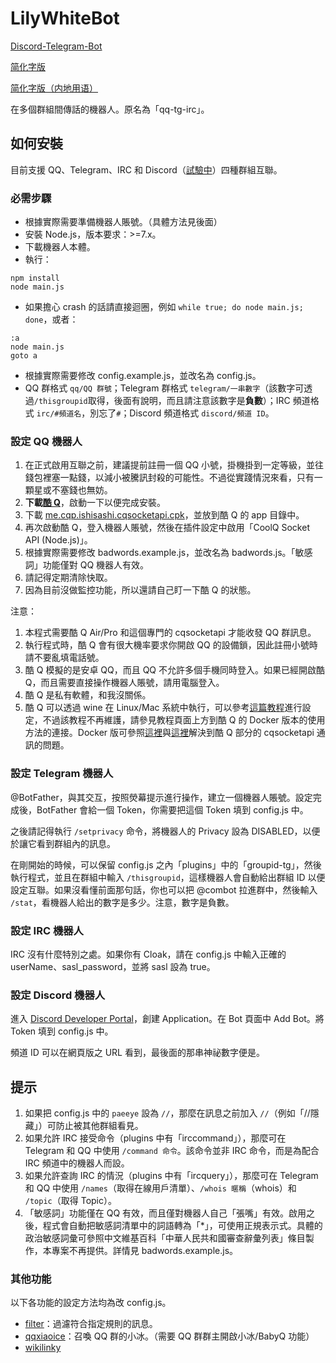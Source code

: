 LilyWhiteBot
===

[Discord-Telegram-Bot](README.md)

[简化字版](README-old.zh-hans.md)

[简化字版（内地用语）](README-old.zh-hans-cn.md)

在多個群組間傳話的機器人。原名為「qq-tg-irc」。

## 如何安裝
目前支援 QQ、Telegram、IRC 和 Discord（[試驗中](https://github.com/mrhso/LilyWhiteBot/issues/4)）四種群組互聯。

### 必需步驟
* 根據實際需要準備機器人賬號。（具體方法見後面）
* 安裝 Node.js，版本要求：>=7.x。
* 下載機器人本體。
* 執行：
```
npm install
node main.js
```
* 如果擔心 crash 的話請直接迴圈，例如 `while true; do node main.js; done`，或者：
```batch
:a
node main.js
goto a
```
* 根據實際需要修改 config.example.js，並改名為 config.js。
* QQ 群格式 `qq/QQ 群號`；Telegram 群格式 `telegram/一串數字`（該數字可透過`/thisgroupid`取得，後面有說明，而且請注意該數字是**負數**）；IRC 頻道格式 `irc/#頻道名`，別忘了`#`；Discord 頻道格式 `discord/頻道 ID`。

### 設定 QQ 機器人
1. 在正式啟用互聯之前，建議提前註冊一個 QQ 小號，掛機掛到一定等級，並往錢包裡塞一點錢，以減小被騰訊封殺的可能性。不過從實踐情況來看，只有一顆星或不塞錢也無妨。
2. **下載[酷 Q](https://cqp.cc/)**，啟動一下以便完成安裝。
3. 下載 [me.cqp.ishisashi.cqsocketapi.cpk](https://dl.bintray.com/mrhso/cqsocketapi/me.cqp.ishisashi.cqsocketapi.cpk)，並放到酷 Q 的 app 目錄中。
4. 再次啟動酷 Q，登入機器人賬號，然後在插件設定中啟用「CoolQ Socket API (Node.js)」。
5. 根據實際需要修改 badwords.example.js，並改名為 badwords.js。「敏感詞」功能僅對 QQ 機器人有效。
6. 請記得定期清除快取。
7. 因為目前沒做監控功能，所以還請自己盯一下酷 Q 的狀態。

注意：
1. 本程式需要酷 Q Air/Pro 和這個專門的 cqsocketapi 才能收發 QQ 群訊息。
2. 執行程式時，酷 Q 會有很大機率要求你開啟 QQ 的設備鎖，因此註冊小號時請不要亂填電話號。
3. 酷 Q 模擬的是安卓 QQ，而且 QQ 不允許多個手機同時登入。如果已經開啟酷 Q，而且需要直接操作機器人賬號，請用電腦登入。
4. 酷 Q 是私有軟體，和我沒關係。
5. 酷 Q 可以透過 wine 在 Linux/Mac 系統中執行，可以參考[這篇教程](https://cqp.cc/t/30970)進行設定，不過該教程不再維護，請參見教程頁面上方到酷 Q 的 Docker 版本的使用方法的連接。Docker 版可參照[這裡](https://github.com/yukixz/cqsocketapi/issues/19)與[這裡](https://github.com/mrhso/cqsocketapi/blob/master/omake.md#docker-%E7%9A%84%E6%AD%A3%E7%A1%AE%E4%BD%BF%E7%94%A8%E6%96%B9%E6%B3%95)解決到酷 Q 部分的 cqsocketapi 通訊的問題。

### 設定 Telegram 機器人
@BotFather，與其交互，按照熒幕提示進行操作，建立一個機器人賬號。設定完成後，BotFather 會給一個 Token，你需要把這個 Token 填到 config.js 中。

之後請記得執行 `/setprivacy` 命令，將機器人的 Privacy 設為 DISABLED，以便於讓它看到群組內的訊息。

在剛開始的時候，可以保留 config.js 之內「plugins」中的「groupid-tg」，然後執行程式，並且在群組中輸入 `/thisgroupid`，這樣機器人會自動給出群組 ID 以便設定互聯。如果沒看懂前面那句話，你也可以把 @combot 拉進群中，然後輸入 `/stat`，看機器人給出的數字是多少。注意，數字是負數。

### 設定 IRC 機器人
IRC 沒有什麼特別之處。如果你有 Cloak，請在 config.js 中輸入正確的 userName、sasl_password，並將 sasl 設為 true。

### 設定 Discord 機器人
進入 [Discord Developer Portal](https://discordapp.com/developers/applications/)，創建 Application。在 Bot 頁面中 Add Bot。將 Token 填到 config.js 中。

頻道 ID 可以在網頁版之 URL 看到，最後面的那串神祕數字便是。

## 提示
1. 如果把 config.js 中的 `paeeye` 設為 `//`，那麼在訊息之前加入 `//`（例如「//隱藏」）可防止被其他群組看見。
2. 如果允許 IRC 接受命令（plugins 中有「irccommand」），那麼可在 Telegram 和 QQ 中使用 `/command 命令`。該命令並非 IRC 命令，而是為配合 IRC 頻道中的機器人而設。
3. 如果允許查詢 IRC 的情況（plugins 中有「ircquery」），那麼可在 Telegram 和 QQ 中使用 `/names`（取得在線用戶清單）、`/whois 暱稱`（whois）和 `/topic`（取得 Topic）。
4. 「敏感詞」功能僅在 QQ 有效，而且僅對機器人自己「張嘴」有效。啟用之後，程式會自動把敏感詞清單中的詞語轉為「*」，可使用正規表示式。具體的政治敏感詞彙可參照中文維基百科「中華人民共和國審查辭彙列表」條目製作，本專案不再提供。詳情見 badwords.example.js。

### 其他功能
以下各功能的設定方法均為改 config.js。
* [filter](https://github.com/vjudge1/LilyWhiteBot/blob/master/plugins/filter.js)：過濾符合指定規則的訊息。
* [qqxiaoice](https://github.com/vjudge1/LilyWhiteBot/blob/master/plugins/qqxiaoice.js)：召喚 QQ 群的小冰。（需要 QQ 群群主開啟小冰/BabyQ 功能）
* [wikilinky](https://github.com/vjudge1/LilyWhiteBot/blob/master/plugins/wikilinky.js)
